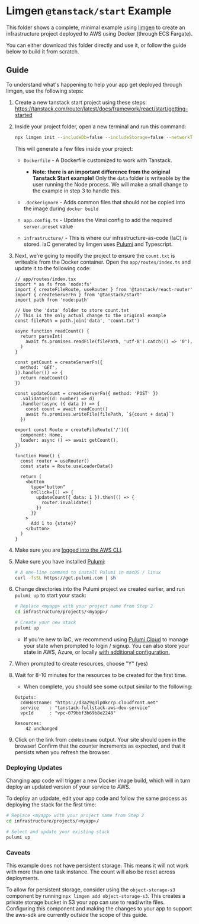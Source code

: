 # Limgen `@tanstack/start` Example

This folder shows a complete, minimal example using [limgen](https://github.com/limlabs/limgen) to create an infrastructure project deployed to AWS using Docker (through ECS Fargate).

You can either download this folder directly and use it, or follow the guide below to build it from scratch.

## Guide

To understand what's happening to help your app get deployed through limgen, use the following steps:

1. Create a new tanstack start project using these steps: https://tanstack.com/router/latest/docs/framework/react/start/getting-started
1. Inside your project folder, open a new terminal and run this command:

    ```bash
    npx limgen init --includeDb=false --includeStorage=false --networkType=public
    ```

    This will generate a few files inside your project:

      - `Dockerfile` - A Dockerfile customized to work with Tanstack.
        
        - **Note: there is an important difference from the original Tanstack Start example!** Only the `data` folder is writeable by the user running the Node process. We will make a small change to the example in step 3 to handle this.
  
      - `.dockerignore` - Adds common files that should not be copied into the image during `docker build`
      - `app.config.ts` - Updates the Vinxi config to add the required `server.preset` value
      - `infrastructure/` - This is where our infrastructure-as-code (IaC) is stored. IaC generated by limgen uses [Pulumi](https://www.pulumi.com/product/infrastructure-as-code/) and Typescript. 
      
1. Next, we're going to modify the project to ensure the `count.txt` is writeable from the Docker container. Open the `app/routes/index.ts` and update it to the following code:

    ```tsx
    // app/routes/index.tsx
    import * as fs from 'node:fs'
    import { createFileRoute, useRouter } from '@tanstack/react-router'
    import { createServerFn } from '@tanstack/start'
    import path from 'node:path'

    // Use the 'data' folder to store count.txt
    // This is the only actual change to the original example
    const filePath = path.join('data', 'count.txt')

    async function readCount() {
      return parseInt(
        await fs.promises.readFile(filePath, 'utf-8').catch(() => '0'),
      )
    }

    const getCount = createServerFn({
      method: 'GET',
    }).handler(() => {
      return readCount()
    })

    const updateCount = createServerFn({ method: 'POST' })
      .validator((d: number) => d)
      .handler(async ({ data }) => {
        const count = await readCount()
        await fs.promises.writeFile(filePath, `${count + data}`)
      })

    export const Route = createFileRoute('/')({
      component: Home,
      loader: async () => await getCount(),
    })

    function Home() {
      const router = useRouter()
      const state = Route.useLoaderData()

      return (
        <button
          type="button"
          onClick={() => {
            updateCount({ data: 1 }).then(() => {
              router.invalidate()
            })
          }}
        >
          Add 1 to {state}?
        </button>
      )
    }
    ```

1. Make sure you are [logged into the AWS CLI](https://docs.aws.amazon.com/signin/latest/userguide/command-line-sign-in.html).
1. Make sure you have installed [Pulumi](https://www.pulumi.com/):


      ```bash
      # A one-line command to install Pulumi in macOS / linux
      curl -fsSL https://get.pulumi.com | sh 
      ```


1. Change directories into the Pulumi project we created earlier, and run `pulumi up` to start your stack:

    ```bash
    # Replace <myapp> with your project name from Step 2
    cd infrastructure/projects/<myapp>/

    # Create your new stack
    pulumi up
    ```

    - If you're new to IaC, we recommend using [Pulumi Cloud](https://www.pulumi.com/product/pulumi-cloud/) to manage your state when prompted to login / signup. You can also store your state in AWS, Azure, or locally [with additional configuration.
](https://www.pulumi.com/docs/iac/concepts/state-and-backends/)
    
1. When prompted to create resources, choose "Y" (yes)
1. Wait for 8-10 minutes for the resources to be created for the first time.

    - When complete, you should see some output similar to the following:

    ```
    Outputs:
      cdnHostname: "https://d3a29q3lp0krrp.cloudfront.net"
      service    : "tanstack-fullstack-aws-dev-service"
      vpcId      : "vpc-079bbf3b69b8e2248"

    Resources:
        42 unchanged
    ```

1. Click on the link from `cdnHostname` output. Your site should open in the browser! Confirm that the counter increments as expected, and that it persists when you refresh the browser.


### Deploying Updates

Changing app code will trigger a new Docker image build, which will in turn deploy an updated version of your service to AWS.

To deploy an udpdate, edit your app code and follow the same process as deploying the stack for the first time:

```bash
# Replace <myapp> with your project name from Step 2
cd infrastructure/projects/<myapp>/

# Select and update your existing stack
pulumi up
```

### Caveats

This example does not have persistent storage. This means it will not work with more than one task instance. The count will also be reset across deployments.

To allow for persistent storage, consider using the `object-storage-s3` component by running `npx limgen add object-storage-s3`. This creates a private storage bucket in S3 your app can use to read/write files. Configuring this component and making the changes to your app to support the aws-sdk are currently outside the scope of this guide.

